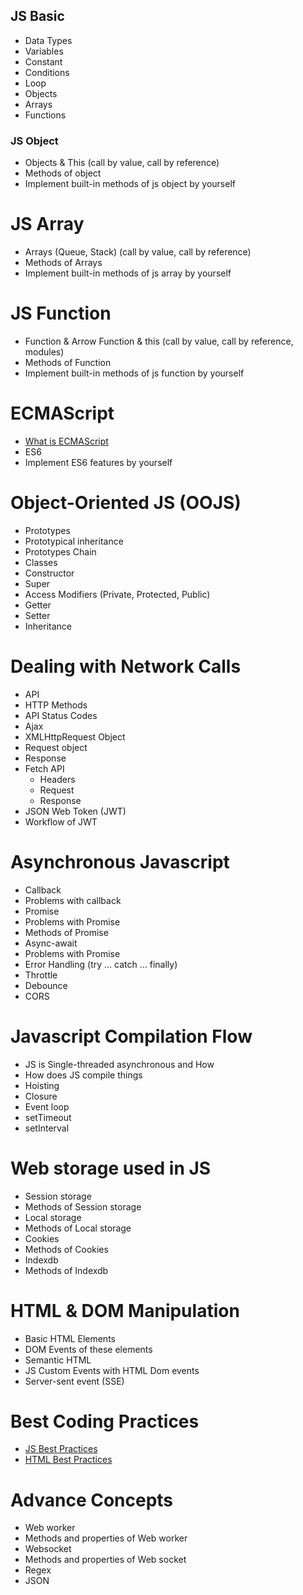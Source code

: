## JS Basic
- Data Types
- Variables
- Constant
- Conditions
- Loop
- Objects
- Arrays
- Functions

### JS Object
- Objects & This (call by value, call by reference)
- Methods of object
- Implement built-in methods of js object by yourself

# JS Array
- Arrays (Queue, Stack) (call by value, call by reference)
- Methods of Arrays
- Implement built-in methods of js array by yourself

# JS Function
- Function & Arrow Function & this (call by value, call by reference, modules)
- Methods of Function
- Implement built-in methods of js function by yourself

# ECMAScript
- [What is ECMAScript](https://tc39.es/ecma262/)
- ES6
- Implement ES6 features by yourself

# Object-Oriented JS (OOJS)
- Prototypes
- Prototypical inheritance
- Prototypes Chain
- Classes
- Constructor
- Super
- Access Modifiers (Private, Protected, Public)
- Getter
- Setter
- Inheritance

# Dealing with Network Calls
- API
- HTTP Methods
- API Status Codes
- Ajax
- XMLHttpRequest Object
- Request object
- Response
- Fetch API
    - Headers
    - Request
    - Response
- JSON Web Token (JWT)
- Workflow of JWT

# Asynchronous Javascript
- Callback
- Problems with callback
- Promise
- Problems with Promise
- Methods of Promise
- Async-await
- Problems with Promise
- Error Handling (try … catch … finally)
- Throttle
- Debounce
- CORS
# Javascript Compilation Flow
- JS is Single-threaded asynchronous and How
- How does JS compile things
- Hoisting
- Closure
- Event loop
- setTimeout
- setInterval
# Web storage used in JS
- Session storage
- Methods of Session storage
- Local storage
- Methods of Local storage
- Cookies
- Methods of Cookies
- Indexdb
- Methods of Indexdb
# HTML & DOM Manipulation
- Basic HTML Elements
- DOM Events of these elements
- Semantic HTML
- JS Custom Events with HTML Dom events
- Server-sent event (SSE)
# Best Coding Practices
- [JS Best Practices](https://github.com/airbnb/javascript)
- [HTML Best Practices](https://google.github.io/styleguide/htmlcssguide.html)
# Advance Concepts
- Web worker
- Methods and properties of Web worker
- Websocket
- Methods and properties of Web socket
- Regex
- JSON